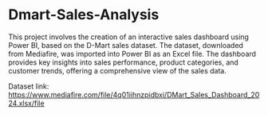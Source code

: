 # Dmart-Sales-Analysis
This project involves the creation of an interactive sales dashboard using Power BI, based on the D-Mart sales dataset. 
The dataset, downloaded from Mediafire, was imported into Power BI as an Excel file. The dashboard provides key insights into sales performance, 
product categories, and customer trends, offering a comprehensive view of the sales data.

Dataset link: https://www.mediafire.com/file/4q01iihnzpidbxi/DMart_Sales_Dashboard_2024.xlsx/file
